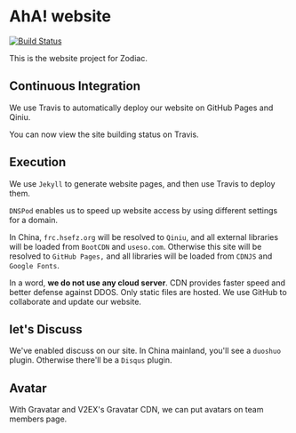 # AhA! website

[![Build Status](https://travis-ci.org/ZodiacEFZ/website.svg?branch=master)](https://travis-ci.org/ZodiacEFZ/website) 

This is the website project for Zodiac.

## Continuous Integration

We use Travis to automatically deploy our website on GitHub Pages and Qiniu.

You can now view the site building status on Travis.

## Execution

We use `Jekyll` to generate website pages, and then use Travis to deploy them.

`DNSPod` enables us to speed up website access by using different settings for a domain.

In China, `frc.hsefz.org` will be resolved to `Qiniu`, and all external libraries
will be loaded from `BootCDN` and `useso.com`. Otherwise this site will be resolved
to `GitHub Pages,` and all libraries will be loaded from `CDNJS` and `Google Fonts`.

In a word, **we do not use any cloud server**. CDN provides faster speed and
better defense against DDOS. Only static files are hosted.
We use GitHub to collaborate and update our website.

## let's Discuss

We've enabled discuss on our site. In China mainland, you'll see a `duoshuo`
plugin. Otherwise there'll be a `Disqus` plugin.

## Avatar

With Gravatar and V2EX's Gravatar CDN, we can put avatars on team members page.
